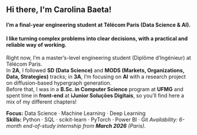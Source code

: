 ## Hi there, I'm Carolina Baeta!

#### I’m a final-year engineering student at Télécom Paris (Data Science & AI).  
#### I like turning complex problems into clear decisions, with a practical and reliable way of working.


Right now, I’m a master’s-level engineering student (Diplôme d’Ingénieur) at Télécom Paris.  
In **2A**, I followed **SD (Data Science)** and **MODS (Markets, Organizations, Data, Strategies)** tracks; 
in **3A**, I’m focusing on **AI** with a research project on diffusion-based hypergraph generation.  
Before that, I was in a **B.Sc. in Computer Science** program at **UFMG** and spent time in **front-end** at **iJunior Soluções Digitais**, so you’ll find here a mix of my different chapters!

**Focus:** Data Science · Machine Learning · Deep Learning  
**Skills:** Python · SQL · scikit-learn · PyTorch · Power BI · Git
*Availability: 6-month end-of-study internship from **March 2026** (Paris).*
